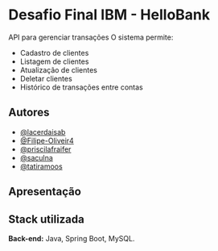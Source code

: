 
#  Desafio Final IBM - HelloBank

API para gerenciar transações
O sistema permite:
- Cadastro de clientes
- Listagem de clientes
- Atualização de clientes
- Deletar clientes
- Histórico de transações entre contas





## Autores

- [@lacerdaisab](https://github.com/lacerdaisab)
- [@Filipe-Oliveir4](https://github.com/Filipe-Oliveir4)
- [@priscilafraifer](https://github.com/priscilafraifer)
- [@saculna](https://github.com/saculna)
- [@tatiramoos](https://github.com/tatiramoos)


## Apresentação




## Stack utilizada

**Back-end:** Java, Spring Boot, MySQL.


